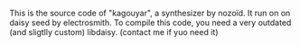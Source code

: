 This is the source code of "kagouyar", a synthesizer by nozoïd.
It run on on daisy seed by electrosmith.
To compile this code, you need a very outdated (and sligtlly custom) libdaisy. (contact me if yuo need it)
